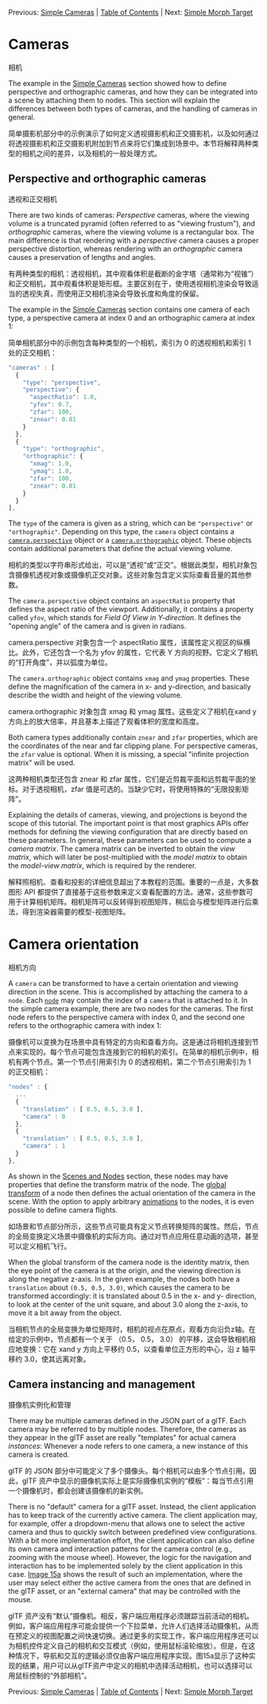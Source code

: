Previous: [Simple Cameras](gltfTutorial_015_SimpleCameras.md) | [Table of Contents](README.md) | Next: [Simple Morph Target](gltfTutorial_017_SimpleMorphTarget.md)

# Cameras

相机

The example in the [Simple Cameras](gltfTutorial_017_SimpleCameras.md) section showed how to define perspective and orthographic cameras, and how they can be integrated into a scene by attaching them to nodes. This section will explain the differences between both types of cameras, and the handling of cameras in general.  

简单摄影机部分中的示例演示了如何定义透视摄影机和正交摄影机，以及如何通过将透视摄影机和正交摄影机附加到节点来将它们集成到场景中。本节将解释两种类型的相机之间的差异，以及相机的一般处理方式。

## Perspective and orthographic cameras

透视和正交相机

There are two kinds of cameras: *Perspective* cameras, where the viewing volume is a truncated pyramid (often referred to as "viewing frustum"), and *orthographic*  cameras, where the viewing volume is a rectangular box. The main difference is that rendering with a *perspective* camera causes a proper perspective distortion, whereas rendering with an *orthographic* camera causes a preservation of lengths and angles.


有两种类型的相机：透视相机，其中观看体积是截断的金字塔（通常称为“视锥”）和正交相机，其中观看体积是矩形框。主要区别在于，使用透视相机渲染会导致适当的透视失真，而使用正交相机渲染会导致长度和角度的保留。

The example in the [Simple Cameras](gltfTutorial_015_SimpleCameras.md) section contains one camera of each type, a perspective camera at index 0 and an orthographic camera at index 1:

简单相机部分中的示例包含每种类型的一个相机，索引为 0 的透视相机和索引 1 处的正交相机：

```javascript
"cameras" : [
  {
    "type": "perspective",
    "perspective": {
      "aspectRatio": 1.0,
      "yfov": 0.7,
      "zfar": 100,
      "znear": 0.01
    }
  },
  {
    "type": "orthographic",
    "orthographic": {
      "xmag": 1.0,
      "ymag": 1.0,
      "zfar": 100,
      "znear": 0.01
    }
  }
],
```


The `type` of the camera is given as a string, which can be `"perspective"` or  `"orthographic"`. Depending on this type, the `camera` object contains a [`camera.perspective`](https://www.khronos.org/registry/glTF/specs/2.0/glTF-2.0.html#reference-camera-perspective) object or a [`camera.orthographic`](https://www.khronos.org/registry/glTF/specs/2.0/glTF-2.0.html#reference-camera-orthographic) object. These objects contain additional parameters that define the actual viewing volume.

相机的类型以字符串形式给出，可以是“透视”或“正交”。根据此类型，相机对象包含摄像机透视对象或摄像机正交对象。这些对象包含定义实际查看音量的其他参数。

The `camera.perspective` object contains an `aspectRatio` property that defines the aspect ratio of the viewport. Additionally, it contains a property called `yfov`, which stands for *Field Of View in Y-direction*. It defines the "opening angle" of the camera and is given in radians.

camera.perspective 对象包含一个 aspectRatio 属性，该属性定义视区的纵横比。此外，它还包含一个名为 yfov 的属性，它代表 Y 方向的视野。它定义了相机的“打开角度”，并以弧度为单位。

The `camera.orthographic` object contains `xmag` and `ymag` properties. These define the magnification of the camera in x- and y-direction, and basically describe the width and height of the viewing volume.

camera.orthographic 对象包含 xmag 和 ymag 属性。这些定义了相机在xand y方向上的放大倍率，并且基本上描述了观看体积的宽度和高度。

Both camera types additionally contain `znear` and `zfar` properties, which are the coordinates of the near and far clipping plane. For perspective cameras, the `zfar` value is optional. When it is missing, a special "infinite projection matrix" will be used.

这两种相机类型还包含 znear 和 zfar 属性，它们是近剪裁平面和远剪裁平面的坐标。对于透视相机，zfar 值是可选的。当缺少它时，将使用特殊的“无限投影矩阵”。

Explaining the details of cameras, viewing, and projections is beyond the scope of this tutorial. The important point is that most graphics APIs offer methods for defining the viewing configuration that are directly based on these parameters. In general, these parameters can be used to compute a *camera matrix*. The camera matrix can be inverted to obtain the *view matrix*, which will later be post-multiplied with the *model matrix* to obtain the *model-view matrix*, which is required by the renderer.

解释照相机、查看和投影的详细信息超出了本教程的范围。重要的一点是，大多数图形 API 都提供了直接基于这些参数来定义查看配置的方法。通常，这些参数可用于计算相机矩阵。相机矩阵可以反转得到视图矩阵，稍后会与模型矩阵进行后乘法，得到渲染器需要的模型-视图矩阵。

# Camera orientation

相机方向

A `camera` can be transformed to have a certain orientation and viewing direction in the scene. This is accomplished by attaching the camera to a `node`. Each [`node`](https://www.khronos.org/registry/glTF/specs/2.0/glTF-2.0.html#reference-node) may contain the index of a `camera` that is attached to it. In the simple camera example, there are two nodes for the cameras. The first node refers to the perspective camera with index 0, and the second one refers to the orthographic camera with index 1:

摄像机可以变换为在场景中具有特定的方向和查看方向。这是通过将相机连接到节点来实现的。每个节点可能包含连接到它的相机的索引。在简单的相机示例中，相机有两个节点。第一个节点引用索引为 0 的透视相机，第二个节点引用索引为 1 的正交相机：

```javascript
"nodes" : {
  ...
  {
    "translation" : [ 0.5, 0.5, 3.0 ],
    "camera" : 0
  },
  {
    "translation" : [ 0.5, 0.5, 3.0 ],
    "camera" : 1
  }
},
```

As shown in the [Scenes and Nodes](gltfTutorial_004_ScenesNodes.md) section, these nodes may have properties that define the transform matrix of the node. The [global transform](gltfTutorial_004_ScenesNodes.md#global-transforms-of-nodes) of a node then defines the actual orientation of the camera in the scene. With the option to apply arbitrary [animations](gltfTutorial_007_Animations.md) to the nodes, it is even possible to define camera flights.

如场景和节点部分所示，这些节点可能具有定义节点转换矩阵的属性。然后，节点的全局变换定义场景中摄像机的实际方向。通过对节点应用任意动画的选项，甚至可以定义相机飞行。

When the global transform of the camera node is the identity matrix, then the eye point of the camera is at the origin, and the viewing direction is along the negative z-axis. In the given example, the nodes both have a `translation` about `(0.5, 0.5, 3.0)`, which causes the camera to be transformed accordingly: it is translated about 0.5 in the x- and y- direction, to look at the center of the unit square, and about 3.0 along the z-axis, to move it a bit away from the object.

当相机节点的全局变换为单位矩阵时，相机的视点在原点，观看方向沿负z轴。在给定的示例中，节点都有一个关于 （0.5， 0.5， 3.0） 的平移，这会导致相机相应地变换：它在 xand y 方向上平移约 0.5，以查看单位正方形的中心，沿 z 轴平移约 3.0，使其远离对象。


## Camera instancing and management

摄像机实例化和管理

There may be multiple cameras defined in the JSON part of a glTF. Each camera may be referred to by multiple nodes. Therefore, the cameras as they appear in the glTF asset are really "templates" for actual camera *instances*: Whenever a node refers to one camera, a new instance of this camera is created.

glTF 的 JSON 部分中可能定义了多个摄像头。每个相机可以由多个节点引用。因此，glTF 资产中显示的摄像机实际上是实际摄像机实例的“模板”：每当节点引用一个摄像机时，都会创建该摄像机的新实例。

There is no "default" camera for a glTF asset. Instead, the client application has to keep track of the currently active camera. The client application may, for example, offer a dropdown-menu that allows one to select the active camera and thus to quickly switch between predefined view configurations. With a bit more implementation effort, the client application can also define its own camera and interaction patterns for the camera control (e.g., zooming with the mouse wheel). However, the logic for the navigation and interaction has to be implemented solely by the client application in this case. [Image 15a](gltfTutorial_015_SimpleCameras.md#cameras-png) shows the result of such an implementation, where the user may select either the active camera from the ones that are defined in the glTF asset, or an "external camera" that may be controlled with the mouse.

glTF 资产没有“默认”摄像机。相反，客户端应用程序必须跟踪当前活动的相机。例如，客户端应用程序可能会提供一个下拉菜单，允许人们选择活动摄像机，从而在预定义的视图配置之间快速切换。通过更多的实现工作，客户端应用程序还可以为相机控件定义自己的相机和交互模式（例如，使用鼠标滚轮缩放）。但是，在这种情况下，导航和交互的逻辑必须仅由客户端应用程序实现。图15a显示了这种实现的结果，用户可以从glTF资产中定义的相机中选择活动相机，也可以选择可以用鼠标控制的“外部相机”。



Previous: [Simple Cameras](gltfTutorial_015_SimpleCameras.md) | [Table of Contents](README.md) | Next: [Simple Morph Target](gltfTutorial_017_SimpleMorphTarget.md)
